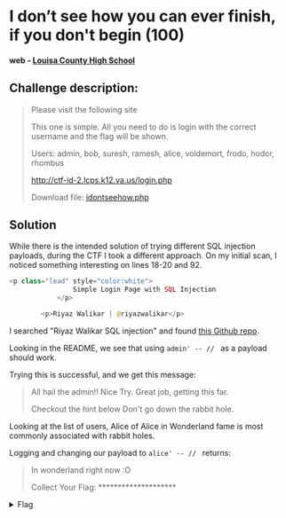 # I don’t see how you can ever finish, if you don't begin (100)
#### web - [Louisa County High School](../main.md)

## Challenge description:
> Please visit the following site
> 
> This one is simple. All you need to do is login with the correct username and the flag will be shown.
>
> Users: admin, bob, suresh, ramesh, alice, voldemort, frodo, hodor, rhombus
>
> http://ctf-id-2.lcps.k12.va.us/login.php
>
> Download file: [idontseehow.php](../assets/idontseehow.php)

## Solution 
While there is the intended solution of trying different SQL injection payloads, during the CTF I took a different approach. On my initial scan, I noticed something interesting on lines 18-20 and 92.
```php
<p class="lead" style="color:white">
				Simple Login Page with SQL Injection
			</p>

		<p>Riyaz Walikar | @riyazwalikar</p>
```
I searched "Riyaz Walikar SQL injection" and found [this Github repo](https://github.com/riyazwalikar/sql-injection-training-app).

Looking in the README, we see that using `admin' -- // ` as a payload should work.

Trying this is successful, and we get this message:
> All hail the admin!!
> Nice Try. Great job, getting this far.
> 
> Checkout the hint below
> Don't go down the rabbit hole.

Looking at the list of users, Alice of Alice in Wonderland fame is most commonly associated with rabbit holes.

Logging and changing our payload to `alice' -- // ` returns:
> In wonderland right now :O
> 
> Collect Your Flag:
> \********************

<details> 
    <summary>Flag</summary>
ctf{Catj'7[v@pKzPG*}
</details>